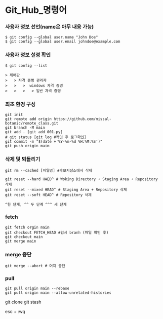 Git_Hub_명령어
=============

### 사용자 정보 선언(name은 아무 내용 가능)
```
$ git config --global user.name "John Doe"
$ git config --global user.email johndoe@example.com
```
### 사용자 정보 설정 확인
```
$ git config --list
```
```
> 제어판
>	> 자격 증명 관리자 
>	> 	>  windows 자격 증명 
>	> 	> 	> 일반 자격 증명
```

### 최초 환경 구성
```
git init
git remote add origin https://github.com/missal-botanic/remote_class.git
git branch -M main
git add . [git add 001.py]
# git status [git log #커밋 후 로그확인]
git commit -m "$(date +'%Y-%m-%d %H:%M:%S')"
git push origin main
``` 

### 삭제 및 되돌리기
```
git rm --cached [파일명] #후보저장소에서 삭제

git reset --hard HAED^ # Woking Directory + Staging Area + Repository 삭제
git reset --mixed HEAD^ # Staging Area + Repository 삭제
git reset --soft HEAD^ # Repository 삭제

^한 단계, ^^ 두 단계 ^^^ 세 단계
```



### fetch 
```
git fetch orgin main
git checkout FETCH_HEAD #임시 branh (파일 확인 후)
git checkout main
git merge main
```

### merge 중단
```
git merge --abort # 머지 중단
```

### pull
```
git pull origin main --rebase
git pull origin main --allow-unrelated-histories
```

git clone
git stash

esc + :wq